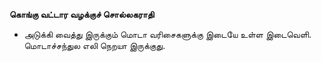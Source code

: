 **கொங்கு வட்டார வழக்குச் சொல்லகராதி**
- அடுக்கி வைத்து இருக்கும் மொடா வரிசைகளுக்கு இடையே உள்ள இடைவெளி. மொடாச்சந்துல எலி நெறயா இருக்குது.

